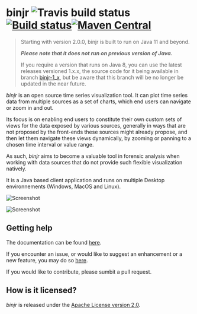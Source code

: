 # binjr ![Travis build status](https://travis-ci.org/fthevenet/binjr.svg?branch=master)  [![Build status](https://ci.appveyor.com/api/projects/status/tv8vc0emdueymlp8/branch/master?svg=true)](https://ci.appveyor.com/project/fthevenet/binjr/branch/master)[![Maven Central](https://img.shields.io/maven-central/v/eu.fthevenet/binjr-core.svg?label=Maven%20Central)](https://search.maven.org/search?q=g:%22eu.fthevenet%22%20AND%20a:%22binjr-core%22)



>Starting with version 2.0.0, binjr is built to run on Java 11 and beyond. 
>
>___Please note that it does not run on previous version of Java.___
>
> If you require a version that runs on Java 8, you can use the latest releases versioned 1.x.x, 
> the source code for it being available in branch [binjr-1_x](https://github.com/fthevenet/binjr/tree/binjr-1_x),
> but be aware that this branch will be no longer be updated in the near future.

*binjr* is an open source time series visualization tool. It can plot time series data from multiple sources as a set of charts, which end users can navigate or zoom in and out.

Its focus is on enabling end users to constitute their own custom sets of views for the data exposed by various sources, generally in ways that are not proposed by the front-ends these sources might already propose, and then let them navigate these views dynamically, by zooming or panning to a chosen time interval or value range.

As such, *binjr* aims to become a valuable tool in forensic analysis when working with data sources that do not provide such flexible visualization natively.

It is a Java based client application and runs on multiple Desktop environnements (Windows, MacOS and Linux).

![Screenshot](http://www.binjr.eu/assets/images/screenshot01.png)

![Screenshot](http://www.binjr.eu/assets/images/screenshot02.png)


## Getting help
The documentation can be found [here](https://github.com/fthevenet/binjr/wiki/Reference).

If you encounter an issue, or would like to suggest an enhancement or a new feature, you may do so [here](https://github.com/fthevenet/binjr/issues).

If you would like to contribute, please sumbit a pull request.

## How is it licensed?

*binjr* is released under the [Apache License version 2.0](https://github.com/fthevenet/binjr/blob/master/LICENSE).

